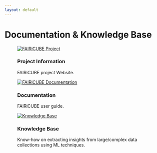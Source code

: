 ```yaml
---
layout: default
---
```


<h1 class="cards-page-title">Documentation & Knowledge Base</h1>

<div class="cards-paragraph">
    <div class="portfolio e-shop">
            <div class="row">
                <div class="col-xs-12 products-carousel">
                    <div class="gallery portfolio-grid portfolio-animation-std products-carousel-itself">
                        <div class="gallery-cell col-xs-12 col-sm-6 col-md-4 col-lg-4">
                            <figure class="gallery-item shop-item card-item">
                                <a href="https://fairicube.nilu.no/" target="main-frame">
                                    <img src="{{ "images/project-info.png" | relative_url }}" alt="FAIRiCUBE Project">
                                </a>
                                <h3>Project Information</h3>
                                <p>
                                    FAIRiCUBE project Website.
                                </p>
                            </figure>
                        </div>
                        <div class="gallery-cell col-xs-12 col-sm-6 col-md-4 col-lg-4">
                            <figure class="gallery-item shop-item card-item">
                                <a href="https://fairicube.readthedocs.io/" target="_blank">
                                    <img src="{{ "images/fairicube-documentation.png" | relative_url }}" alt="FAIRiCUBE Documentation">
                                </a>
                                <h3>Documentation</h3>
                                <p>
                                    FAIRiCUBE user guide.
                                </p>
                            </figure>
                        </div>
                        <div class="gallery-cell col-xs-12 col-sm-6 col-md-4 col-lg-4">
                            <figure class="gallery-item shop-item card-item">
                                <a href="https://fairicube-kb.dev.epsilon-italia.it/" target="_blank">
                                    <img src="{{ "images/knowledge-base.png" | relative_url }}" alt="Knowledge Base">
                                </a>
                                <h3>Knowledge Base</h3>
                                <p>
                                    Know-how on extracting insights from large/complex data collections using ML techniques.
                                </p>
                            </figure>
                        </div>
                    </div>
                </div>
            </div>
    </div>
</div>
